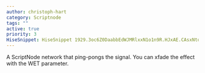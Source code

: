 ```yaml
---
author: christoph-hart
category: Scriptnode
tags: ""
active: true
priority: 3
HiseSnippet: HiseSnippet 1929.3oc6Z0DaabbEdWJMRlxxN1o1n9R.HJxAE.CAsxNtonEfz5Oa0DJQnUQ14PfyncGJtQ6Ny1cGJIlfdu2xgdx8PQN2dn8PtzaF4RNjCAHI2BPa.BR.xMEfb0H4M6r6xYHononokUpsLfAm27y6aduu2ad6NasHlCINlEYXVbyVgDCyoQ1sn7FK1.6QMVcICyyiphi4jnRRQKzJDGGSbMLMG6VBAlEG2H4uCKu.1GScHsEYXrEyyg7FdAd71RqU40878WA6R1zKPYzWuxpNL5hLeVS.OiglyHD6rKdGxZXwvJfLLmXYWONKxli4jXCywWf41xtAaepb7a4E6ssOQzvxvFVHo3UX9tBDKjZrXCOe2ZY66XCCSTs1VgwjVgKgp545kKus03BIcTp8LTsGlEzg2XZvyREdyo.ud.ISEHMtDRWDY6D4Exa2i.OmEsJEbN0wfYWEJxwZX9.zhLX.T9rA3cIqDAMxmvL2Xt4tZI3+dkee8lTGtGiVhQWiwIqSm4Ul58mp3T+4oJ0YW0q2y9DpIh46Sh5Y2BOcT+l3LzlAaShtZo8v9MI4CD1951TzQaSUc4Nxcsx.YzUod70CIzihHXjZpfe8lqtDliENhTYv3BIQbOADLWhrGvpktkhnkHw6xYg.utKeFvVXtM8wbcJjHtIsCvFn42DNGZrGukZb0HiWMnP7hnZdbmF8FiE5AFAK0SBLlFMdNzx0qSb3sA33nUt6IWn2TogdfNEJe5zlkV4tV8Ln6ufZSvCiHg3HxlrZ93VyDiCB8Ia.X7pk11m4rqs26Q5NpHTBgEDiXFmFXJk3GOLAOSLvVEq96T1f0j6Q2oJlG4c.DEtVy.aHMsCYwTzAxLKHhgjsmSzVvKrIT2jF+D7WZmVh1locZk0oR32ZD99rncSbGo+1vbRosONwHeu5GXYbSee19KxBB8RYofOHQVMleqvFLpmiPjbDYH8lArlfRRg6swwah87Ez5sHQwIKxjn4lE9mgcyXHag65TaX1ImqI3YqwbgeMwJXGvv1pFl2PDuHx2.jSRzrN4jTMrpxSDKQ1wbRqD.w.wVWbHmv+TCGAm4A4oEoaJXNlR5GICUzBh+JH0ypwaI50A6arkfAHljgPKRKXBhQhgNIRBuGA5Gbv93AsBJP6LnCpCkDDoisKjfMfhOaZuCMzJzAzdAAGVwNmhNIsvniAOgHKIIaLEQquGIxGC47s2WjnbSbzNDdhVTEjd9AkjDtFq2Lc2upqX02QX0yAiTVR0UF8e8Jzy0axj0yp2KXelw78dFJFIgGNqELqpdzLSR9AAUwGzgrCKayIghLcpiydWx9RWs5HkjT4BjuL+3C+xC99u6+U9lM4r.HSlaNIJmVGG5CkXdjzZY2CK2om70TmllJOKnxHxr6bLigJnoLMy8X82b+VOnayMXZ0M2e38u++obWl6Gry+9xUjajD2bWqht0VAGSLPt8JePkABGuyuZounrrTV6.Fi2.NloSvb8JOB8OJrCSi1fDS3cv8xVKc5VPSet2QS2jcORoamQl49ZmVRciTv1zHNIHjcu3VTGc7co7z2JiXnsKsqGscB2dmQsH5ccIPAWcjC7rPw5fzjG6TONa7iM+1X9JcmV6vx8Ks1lBaPmTqeyihaeX4t08bGScOMppfRBYAAkz05e7Ct6YN89AfhnkoXnTS2Qg1GzTK4Z+7n2jJndD2DWeGZvqhdvs7nvmmX+YuD6EQQDGh2djNyxFIe7mYy5dzvALGMwc8qVpoPqPHtaic1s8N+e9Ced0sq8eKquyyRXpsyOGHNNbVYeinccgQ.iq265bF2jH4qbrqkw3XW85wV2pmwjuT+s+vke6+0eOnR+pfM4Yg0r9mOm2I5bnM+83nckCMSw3TYTeKc2kditKHw5zXAImSofDqSGUjblz.rS+EjbkmWPxovBRrddAIOCVPhRV4+ethjKd2e2Gc6u8qJqe9RZBymWPxSfBR9qjO6gezC9SGcAISjTPxSu5QZWJdeJGYHZnSwEZGgtCgaL5I64S8e.0a+wuz2TdvdYv4uGbsBExdmnFKvX6FfStajG6ao7xxNOK5N38HIW6ex8Vb4j10YQAktEAJjSb2fVG0E++ge5e7SFzK9Obfu3+0c3.D1LBSiCYwP1OkUti9lWsukH7lT8gKEoMJw1aEX6oLtKTIS37pBqgoZKFzVakpJtLrrlecYYIE1DX23tdrCrYwcPJp0zOlbGOWdCK0I1V77phuMNx0VTfp5EsNV+9FHrFxuAhIdR8MPL9fcQr8Gd+B3p00t23hYXz1SbeuKS2i3CQlIX7EgPw5Xn32Lo5gVUYTV1UW11ouAgG4syND8SS60F5lbt3n0bIWpxFDeBNVIb6kq7FvymgiRtRqgyVXcruC8d5utBRB2Rh7Akdb7amnzr994QL1.84QLxw6v+oRbBGgBoL+kim9Wifz3yWJwcW5ou+9j3qv3jPGAXmH18ReQLhDFmIQBruoIepeEQUEsKYYrWm0jE.G8bOGG8kpqIN+vNwqMrS75C6De0gch2XXm3ucXm3q8nmnnxfzmoPDm.UHUa4jhTMMydeKPHiwOCuH2e.
---
```


A ScriptNode network that ping-pongs the signal. You can xfade the effect with the WET parameter. 